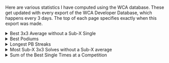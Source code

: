 Here are various statistics I have computed using the WCA database. These get updated with every export of the WCA Developer Database, which happens every 3 days. The top of each page specifies exactly when this export was made.

<details>
<summary>Best 3x3 Average without a Sub-X Single</summary>
<ul>
<li><a href="bestaveragewithoutsubxsingle/sub5.html">Sub-5</a></li>
<li><a href="bestaveragewithoutsubxsingle/sub6.html">Sub-6</a></li>
<li><a href="bestaveragewithoutsubxsingle/sub7.html">Sub-7</a></li>
<li><a href="bestaveragewithoutsubxsingle/sub8.html">Sub-8</a></li>
<li><a href="bestaveragewithoutsubxsingle/sub9.html">Sub-9</a></li>
<li><a href="bestaveragewithoutsubxsingle/sub10.html">Sub-10</a></li>
</ul>
</details>

<details>
  <summary>Best Podiums</summary>
<ul>
<li><a href="bestpodiums/333.html)">3x3</a></li>
<li><a href="bestpodiums/222.html)">2x2</a></li>
<li><a href="bestpodiums/444.html)">4x4</a></li>
<li><a href="bestpodiums/555.html)">5x5</a></li>
<li><a href="bestpodiums/666.html)">6x6</a></li>
<li><a href="bestpodiums/777.html)">7x7</a></li>
<li><a href="bestpodiums/333bf.html)">3BLD</a></li>
<li><a href="bestpodiums/333fm.html)">FMC</a></li>
<li><a href="bestpodiums/333oh.html)">OH</a></li>
<li><a href="bestpodiums/333ft.html)">Feet</a></li>
<li><a href="bestpodiums/clock.html)">Clock</a></li>
<li><a href="bestpodiums/minx.html)">Megaminx</a></li>
<li><a href="bestpodiums/pyram.html)">Pyraminx</a></li>
<li><a href="bestpodiums/skewb.html)">Skewb</a></li>
<li><a href="bestpodiums/sq1.html)">Square-1</a></li>
<li><a href="bestpodiums/444bf.html)">4BLD</a></li>
<li><a href="bestpodiums/555bf.html)">5BLD</a></li>
<li><a href="bestpodiums/333mbf.html)">MBLD</a></li>
</ul>
</details>

<details>
  <summary>Longest PB Streaks</summary>
<ul>
<li><a href="pbstreaks/all.html">All competitions</a></li>
<li><a href="pbstreaks/exfmc.html">Excluding FMC-Only comps</a></li>
<li><a href="pbstreaks/exfmcbld.html">Excluding FMC-and-BLD-Only comps</a></li>
</ul>
</details>

<details>
  <summary>Most Sub-X 3x3 Solves without a Sub-X average</summary>
<ul>
<li><a href="subxsinglewithoutaverage/sub6.html">Sub-6</a></li>
<li><a href="subxsinglewithoutaverage/sub7.html">Sub-7</a></li>
<li><a href="subxsinglewithoutaverage/sub8.html">Sub-8</a></li>
<li><a href="subxsinglewithoutaverage/sub9.html">Sub-9</a></li>
<li><a href="subxsinglewithoutaverage/sub10.html">Sub-10</a></li>
</ul>
</details>

<details>
  <summary>Sum of the Best Single Times at a Competition</summary>
<i>(excluding FMC and MBLD)</i>
<ul>
<li><a href="sumbesttimes/all.html">All Events</a></li>
<li><a href="sumbesttimes/exbigbld.html">Excluding BigBLD</a></li>
</ul>
</details>
